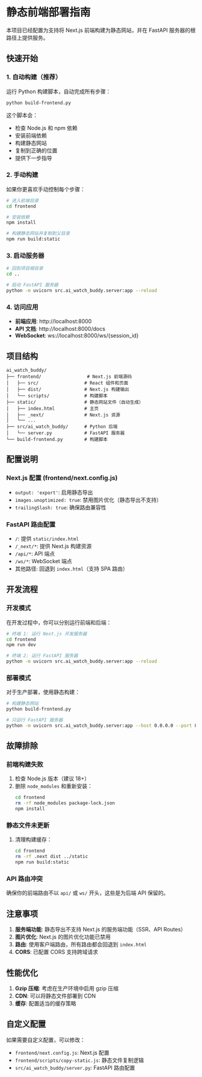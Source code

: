 # 静态前端部署指南

本项目已经配置为支持将 Next.js 前端构建为静态网站，并在 FastAPI 服务器的根路径上提供服务。

## 快速开始

### 1. 自动构建（推荐）

运行 Python 构建脚本，自动完成所有步骤：

```bash
python build-frontend.py
```

这个脚本会：
- 检查 Node.js 和 npm 依赖
- 安装前端依赖
- 构建静态网站
- 复制到正确的位置
- 提供下一步指导

### 2. 手动构建

如果你更喜欢手动控制每个步骤：

```bash
# 进入前端目录
cd frontend

# 安装依赖
npm install

# 构建静态网站并复制到父目录
npm run build:static
```

### 3. 启动服务器

```bash
# 回到项目根目录
cd ..

# 启动 FastAPI 服务器
python -m uvicorn src.ai_watch_buddy.server:app --reload
```

### 4. 访问应用

- **前端应用**: http://localhost:8000
- **API 文档**: http://localhost:8000/docs
- **WebSocket**: ws://localhost:8000/ws/{session_id}

## 项目结构

```
ai_watch_buddy/
├── frontend/                 # Next.js 前端源码
│   ├── src/                 # React 组件和页面
│   ├── dist/                # Next.js 构建输出
│   └── scripts/             # 构建脚本
├── static/                  # 静态网站文件（自动生成）
│   ├── index.html           # 主页
│   ├── _next/               # Next.js 资源
│   └── ...
├── src/ai_watch_buddy/      # Python 后端
│   └── server.py            # FastAPI 服务器
└── build-frontend.py        # 构建脚本
```

## 配置说明

### Next.js 配置 (frontend/next.config.js)

- `output: 'export'`: 启用静态导出
- `images.unoptimized: true`: 禁用图片优化（静态导出不支持）
- `trailingSlash: true`: 确保路由兼容性

### FastAPI 路由配置

- `/`: 提供 `static/index.html`
- `/_next/*`: 提供 Next.js 构建资源
- `/api/*`: API 端点
- `/ws/*`: WebSocket 端点
- 其他路径: 回退到 `index.html`（支持 SPA 路由）

## 开发流程

### 开发模式

在开发过程中，你可以分别运行前端和后端：

```bash
# 终端 1: 运行 Next.js 开发服务器
cd frontend
npm run dev

# 终端 2: 运行 FastAPI 服务器
python -m uvicorn src.ai_watch_buddy.server:app --reload
```

### 部署模式

对于生产部署，使用静态构建：

```bash
# 构建静态网站
python build-frontend.py

# 只运行 FastAPI 服务器
python -m uvicorn src.ai_watch_buddy.server:app --host 0.0.0.0 --port 8000
```

## 故障排除

### 前端构建失败

1. 检查 Node.js 版本（建议 18+）
2. 删除 `node_modules` 和重新安装：
   ```bash
   cd frontend
   rm -rf node_modules package-lock.json
   npm install
   ```

### 静态文件未更新

1. 清理构建缓存：
   ```bash
   cd frontend
   rm -rf .next dist ../static
   npm run build:static
   ```

### API 路由冲突

确保你的前端路由不以 `api/` 或 `ws/` 开头，这些是为后端 API 保留的。

## 注意事项

1. **服务端功能**: 静态导出不支持 Next.js 的服务端功能（SSR、API Routes）
2. **图片优化**: Next.js 的图片优化功能已禁用
3. **路由**: 使用客户端路由，所有路由都会回退到 `index.html`
4. **CORS**: 已配置 CORS 支持跨域请求

## 性能优化

1. **Gzip 压缩**: 考虑在生产环境中启用 gzip 压缩
2. **CDN**: 可以将静态文件部署到 CDN
3. **缓存**: 配置适当的缓存策略

## 自定义配置

如果需要自定义配置，可以修改：

- `frontend/next.config.js`: Next.js 配置
- `frontend/scripts/copy-static.js`: 静态文件复制逻辑
- `src/ai_watch_buddy/server.py`: FastAPI 路由配置 